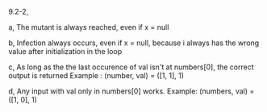 9.2-2,

a, 
The mutant is always reached, even if x = null

b, 
Infection always occurs, even if x = null, because i always has the wrong value after initialization in the loop

c,
As long as the the last occurence of val isn't at numbers[0], the correct output is returned
Example : (number, val) = ([1, 1], 1)

d,
Any input with val only in numbers[0] works.
Example: (numbers, val) = ([1, 0], 1)